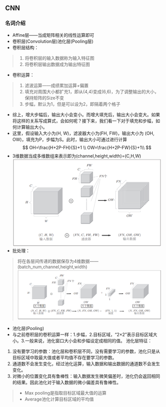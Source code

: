 ## CNN
### 名词介绍
- Affine层——当成矩阵相关的线性运算即可
- 卷积层(Convolution层)池化层(Pooling层)
- 卷积层结构：
> 1. 将卷积层的输入数据称为输入特征图
> 2. 将卷积层输出数据成为输出特征图
- 卷积运算：
> 1. 滤波运算——成绩累加运算+偏置
> 2. 填充对周围大小都扩充1，即从(4,4)变成(6,6)，为了调整输出的大小，保持矩阵的Size不变
> 3. 步幅，默认为1，但是可以设为2，即隔着两个格子  

- 综上，增大步幅后，输出大小会变小。而增大填充后，输出大小会变大。如果将这样的关系写成算式，会如何呢？接下来，我们看一下对于填充和步幅，如何计算输出大小。
- 这里，假设输入大小为(H, W)，滤波器大小为(FH, FW)，输出大小为
(OH, OW)，填充为P，步幅为S。此时，输出大小可通过进行计算
$$ OH=\frac{H+2P-FH}{S}+1 \\ 
 OW=\frac{H+2P-FW}{S}+1\\
 $$
- 3维数据当成多维数组来表示即为(channel,height,width)=(C,H,W)
![](../pics/four_dimensions.PNG)
- 批处理：
> 将在各层间传递的数据保存为4维数据——(batch_num,channel,height,width)
![](../pics/add_batch_num.PNG)

- 池化层(Pooling)
- 与之前卷积层的卷积运算一样：1.步幅，2.目标区域，“2×2”表示目标区域大小。3.一般来说，池化窗口大小会和步幅设定成相同的值。
池化层特征：
1. 没有要学习的参数：池化层和卷积层不同，没有需要学习的参数，池化只是从目标区域中取最大值或者平均值不存在要学习的参数。
2. 通道数不会发生变化，经过池化运算，输入数据和输出数据的通道数不会发生变化。
3. 对微小的位置变化具有鲁棒性：输入数据发生微笑偏差时，池化仍会返回相同的结果。因此池化对于输入数据的微小偏差具有鲁棒性。
> - Max pooling是指取目标区域最大值的运算
> - Average池化计算目标区域的平均值
